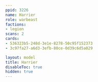 ```yaml
---
ppid: 3226
name: Harrier
role: warbeast
factions:
- legion
scans: 2
cards:
- 536323b5-248d-3e1e-8278-50c95f152373
- 3c97fa27-a6d3-3efb-80ce-0d39c6d5a029

layout: model
title: Harrier
disableToc: true
hidden: true
---
```

